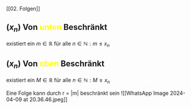 [[02. Folgen]]
## $(x_{n})$ Von <span style="color:#ffff00">unten</span> Beschränkt
existiert ein $m \in \mathbb{R}$ für alle $n \in \mathbb{N}:m\leq x_{n}$
<span style="color:#ffffff">(untere Schranke)</span>

## $(x_{n})$ Von <span style="color:#ffff00">oben</span> Beschränkt
existiert ein $M \in \mathbb{R}$ für alle $n \in \mathbb{N}:M\geq x_{n}$
<span style="color:#ffffff">(obere Schranke)</span> 

Eine Folge kann durch r = |m| beschränkt sein
![[WhatsApp Image 2024-04-09 at 20.36.46.jpeg]]

